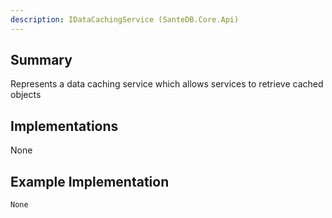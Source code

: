 ```yaml
---
description: IDataCachingService (SanteDB.Core.Api)
---
```


## Summary
Represents a data caching service which allows services to retrieve
            cached objects

## Implementations

None

## Example Implementation
```
None
```
